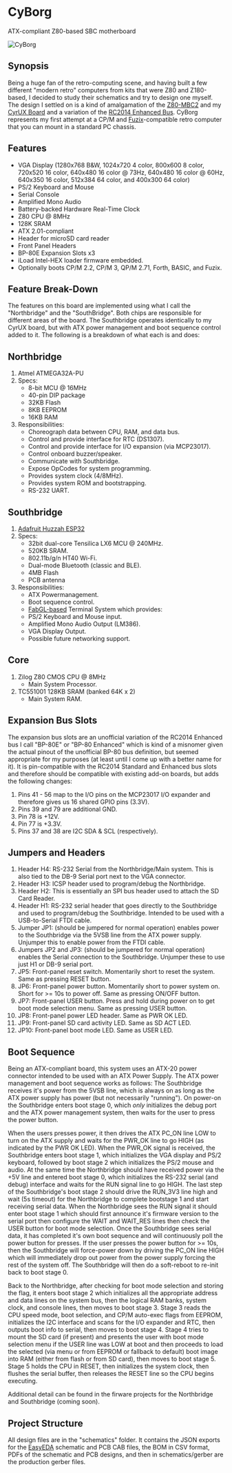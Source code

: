# CyBorg
ATX-compliant Z80-based SBC motherboard

![CyBorg](schematics/PCB_CyBorg_render.jpg)

## Synopsis
Being a huge fan of the retro-computing scene, and having built a few different "modern retro" computers from kits that were Z80 and Z180-based, I decided to study their schematics and try to design one myself. The design I settled on is a kind of amalgamation of the [Z80-MBC2](https://github.com/SuperFabius/Z80-MBC2) and my [CyrUX Board](https://github.com/cyrusbuilt/CyrUX) and a variation of the [RC2014 Enhanced Bus](https://smallcomputercentral.com/documentation/specification-rc2014-bus/#enhanced). CyBorg represents my first attempt at a CP/M and [Fuzix](https://github.com/EtchedPixels/FUZIX)-compatible retro computer that you can mount in a standard PC chassis.

## Features
- VGA Display (1280x768 B&W, 1024x720 4 color, 800x600 8 color, 720x520 16 color, 640x480 16 color @ 73Hz, 640x480 16 color @ 60Hz, 640x350 16 color, 512x384 64 color, and 400x300 64 color)
- PS/2 Keyboard and Mouse
- Serial Console
- Amplified Mono Audio
- Battery-backed Hardware Real-Time Clock
- Z80 CPU @ 8MHz
- 128K SRAM
- ATX 2.01-compliant
- Header for microSD card reader
- Front Panel Headers
- BP-80E Expansion Slots x3
- iLoad Intel-HEX loader firmware embedded.
- Optionally boots CP/M 2.2, CP/M 3, QP/M 2.71, Forth, BASIC, and Fuzix.

## Feature Break-Down
The features on this board are implemented using what I call the "Northbridge" and the "SouthBridge". Both chips are responsible for different areas of the board. The Southbridge operates identically to my CyrUX board, but with ATX power management and boot sequence control added to it. The following is a breakdown of what each is and does:

## Northbridge
1) Atmel ATMEGA32A-PU
2) Specs:
	* 8-bit MCU @ 16MHz
	* 40-pin DIP package
	* 32KB Flash
	* 8KB EEPROM
	* 16KB RAM
3) Responsibilities:
	* Choreograph data between CPU, RAM, and data bus.
	* Control and provide interface for RTC (DS1307).
	* Control and provide interface for I/O expansion (via MCP23017).
	* Control onboard buzzer/speaker.
	* Communicate with Southbridge.
	* Expose OpCodes for system programming.
	* Provides system clock (4/8MHz).
	* Provides system ROM and bootstrapping.
	* RS-232 UART.

## Southbridge
1) [Adafruit Huzzah ESP32](https://www.adafruit.com/product/4172)
2) Specs:
	* 32bit dual-core Tensilica LX6 MCU @ 240MHz.
	* 520KB SRAM.
	* 802.11b/g/n HT40 Wi-Fi.
	* Dual-mode Bluetooth (classic and BLE).
	* 4MB Flash
	* PCB antenna
3) Responsibilities:
	* ATX Powermanagement.
	* Boot sequence control.
	* [FabGL-based](https://github.com/fdivitto/FabGL) Terminal System which provides:
	* PS/2 Keyboard and Mouse input.
	* Amplified Mono Audio Output (LM386).
	* VGA Display Output.
	* Possible future networking support.

## Core
1) Zilog Z80 CMOS CPU @ 8MHz
	* Main System Processor.
2) TC551001 128KB SRAM (banked 64K x 2)
	* Main System RAM.

## Expansion Bus Slots
The expansion bus slots are an unofficial variation of the RC2014 Enhanced bus I call "BP-80E" or "BP-80 Enhanced" which is kind of a misnomer given the actual pinout of the unofficial BP-80 bus definition, but seemed appropriate for my purposes (at least until I come up with a better name for it). It is pin-compatible with the RC2014 Standard and Enhanced bus slots and therefore should be compatible with existing add-on boards, but adds the following changes:
1) Pins 41 - 56 map to the I/O pins on the MCP23017 I/O expander and therefore gives us 16 shared GPIO pins (3.3V).
2) Pins 39 and 79 are additional GND.
3) Pin 78 is +12V.
4) Pin 77 is +3.3V.
5) Pins 37 and 38 are I2C SDA & SCL (respectively).

## Jumpers and Headers
1) Header H4: RS-232 Serial from the Northbridge/Main system. This is also tied to the DB-9 Serial port next to the VGA connector.
2) Header H3: ICSP header used to program/debug the Northbridge.
3) Header H2: This is essentially an SPI bus header used to attach the SD Card Reader.
4) Header H1: RS-232 serial header that goes directly to the Southbridge and used to program/debug the Southbridge. Intended to be used with a USB-to-Serial FTDI cable.
5) Jumper JP1: (should be jumpered for normal operation) enables power to the Southbridge via the 5VSB line from the ATX power supply. Unjumper this to enable power from the FTDI cable.
6) Jumpers JP2 and JP3: (should be jumpered for normal operation) enables the Serial connection to the Southbridge. Unjumper these to use just H1 or DB-9 serial port.
7) JP5: Front-panel reset switch. Momentarily short to reset the system. Same as pressing RESET button.
8) JP6: Front-panel power button. Momentarily short to power system on. Short for >= 10s to power off. Same as pressing ON/OFF button.
9) JP7: Front-panel USER button. Press and hold during power on to get boot mode selection menu. Same as pressing USER button.
10) JP8: Front-panel power LED header. Same as PWR OK LED.
11) JP9: Front-panel SD card activity LED. Same as SD ACT LED.
12) JP10: Front-panel boot mode LED. Same as USER LED.

## Boot Sequence
Being an ATX-compliant board, this system uses an ATX-20 power connector intended to be used with an ATX Power Supply. The ATX power management and boot sequence works as follows: The Southbridge receives it's power from the 5VSB line, which is always on as long as the ATX power supply has power (but not necessarily "running"). On power-on the Southbridge enters boot stage 0, which *only* initializes the debug port and the ATX power management system, then waits for the user to press the power button.

When the users presses power, it then drives the ATX PC_ON line LOW to turn on the ATX supply and waits for the PWR_OK line to go HIGH (as indicated by the PWR OK LED). When the PWR_OK signal is received, the Southbridge enters boot stage 1, which initializes the VGA display and PS/2 keyboard, followed by boot stage 2 which initializes the PS/2 mouse and audio. At the same time the Northbridge should have received power via the +5V line and entered boot stage 0, which initializes the RS-232 serial (and debug) interface and waits for the RUN signal line to go HIGH. The last step of the Southbridge's boot stage 2 should drive the RUN_3V3 line high and wait (5s timeout) for the Northbridge to complete bootstage 1 and start receiving serial data. When the Northbridge sees the RUN signal it should enter boot stage 1 which should first announce it's firmware version to the serial port then configure the WAIT and WAIT_RES lines then check the USER button for boot mode selection. Once the Southbridge sees serial data, it has completed it's own boot sequence and will continuously poll the power button for presses. If the user presses the power button for >= 10s, then the Southbridge will force-power down by driving the PC_ON line HIGH which will immediately drop out power from the power supply forcing the rest of the system off. The Southbridge will then do a soft-reboot to re-init back to boot stage 0.

Back to the Northbridge, after checking for boot mode selection and storing the flag, it enters boot stage 2 which initializes all the appropriate address and data lines on the system bus, then the logical RAM banks, system clock, and console lines, then moves to boot stage 3. Stage 3 reads the CPU speed mode, boot selection, and CP/M auto-exec flags from EEPROM, initializes the I2C interface and scans for the I/O expander and RTC, then outputs boot info to serial, then moves to boot stage 4. Stage 4 tries to mount the SD card (if present) and presents the user with boot mode selection menu if the USER line was LOW at boot and then proceeds to load the selected (via menu or from EEPROM or fallback to default) boot image into RAM (either from flash or from SD card), then moves to boot stage 5. Stage 5 holds the CPU in RESET, then initializes the system clock, then flushes the serial buffer, then releases the RESET line so the CPU begins executing.

Additional detail can be found in the firware projects for the Northbridge and Southbridge (coming soon).

## Project Structure
All design files are in the "schematics" folder. It contains the JSON exports for the [EasyEDA](https://easyeda.com/) schematic and PCB CAB files, the BOM in CSV format, PDFs of the schematic and PCB designs, and then in schematics/gerber are the production gerber files.